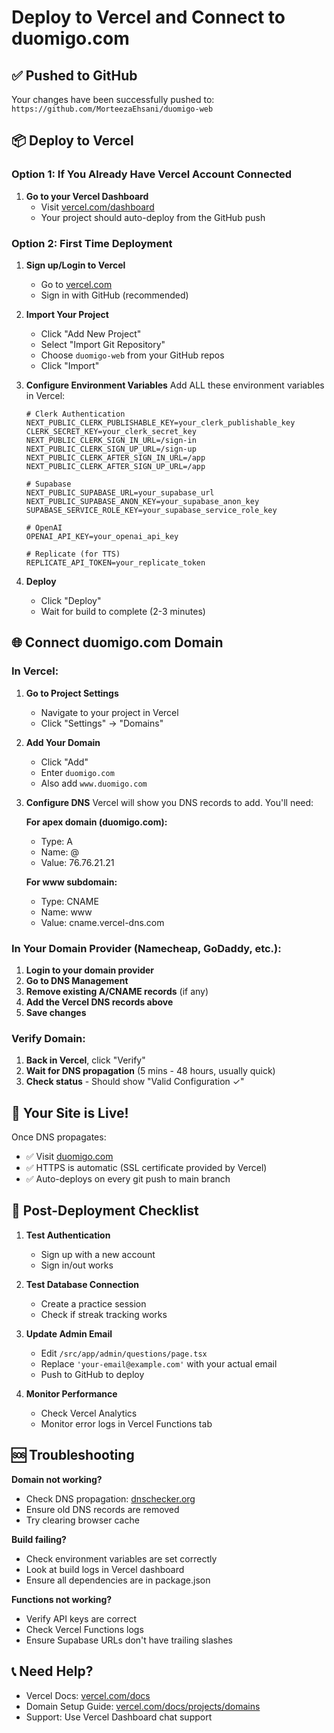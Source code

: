 # Deploy to Vercel and Connect to duomigo.com

## ✅ Pushed to GitHub
Your changes have been successfully pushed to: `https://github.com/MorteezaEhsani/duomigo-web`

## 📦 Deploy to Vercel

### Option 1: If You Already Have Vercel Account Connected

1. **Go to your Vercel Dashboard**
   - Visit [vercel.com/dashboard](https://vercel.com/dashboard)
   - Your project should auto-deploy from the GitHub push

### Option 2: First Time Deployment

1. **Sign up/Login to Vercel**
   - Go to [vercel.com](https://vercel.com)
   - Sign in with GitHub (recommended)

2. **Import Your Project**
   - Click "Add New Project"
   - Select "Import Git Repository"
   - Choose `duomigo-web` from your GitHub repos
   - Click "Import"

3. **Configure Environment Variables**
   Add ALL these environment variables in Vercel:
   ```
   # Clerk Authentication
   NEXT_PUBLIC_CLERK_PUBLISHABLE_KEY=your_clerk_publishable_key
   CLERK_SECRET_KEY=your_clerk_secret_key
   NEXT_PUBLIC_CLERK_SIGN_IN_URL=/sign-in
   NEXT_PUBLIC_CLERK_SIGN_UP_URL=/sign-up
   NEXT_PUBLIC_CLERK_AFTER_SIGN_IN_URL=/app
   NEXT_PUBLIC_CLERK_AFTER_SIGN_UP_URL=/app

   # Supabase
   NEXT_PUBLIC_SUPABASE_URL=your_supabase_url
   NEXT_PUBLIC_SUPABASE_ANON_KEY=your_supabase_anon_key
   SUPABASE_SERVICE_ROLE_KEY=your_supabase_service_role_key

   # OpenAI
   OPENAI_API_KEY=your_openai_api_key

   # Replicate (for TTS)
   REPLICATE_API_TOKEN=your_replicate_token
   ```

4. **Deploy**
   - Click "Deploy"
   - Wait for build to complete (2-3 minutes)

## 🌐 Connect duomigo.com Domain

### In Vercel:

1. **Go to Project Settings**
   - Navigate to your project in Vercel
   - Click "Settings" → "Domains"

2. **Add Your Domain**
   - Click "Add"
   - Enter `duomigo.com`
   - Also add `www.duomigo.com`

3. **Configure DNS**
   Vercel will show you DNS records to add. You'll need:

   **For apex domain (duomigo.com):**
   - Type: A
   - Name: @
   - Value: 76.76.21.21

   **For www subdomain:**
   - Type: CNAME
   - Name: www
   - Value: cname.vercel-dns.com

### In Your Domain Provider (Namecheap, GoDaddy, etc.):

1. **Login to your domain provider**
2. **Go to DNS Management**
3. **Remove existing A/CNAME records** (if any)
4. **Add the Vercel DNS records above**
5. **Save changes**

### Verify Domain:

1. **Back in Vercel**, click "Verify"
2. **Wait for DNS propagation** (5 mins - 48 hours, usually quick)
3. **Check status** - Should show "Valid Configuration ✓"

## 🚀 Your Site is Live!

Once DNS propagates:
- ✅ Visit [duomigo.com](https://duomigo.com)
- ✅ HTTPS is automatic (SSL certificate provided by Vercel)
- ✅ Auto-deploys on every git push to main branch

## 🔧 Post-Deployment Checklist

1. **Test Authentication**
   - Sign up with a new account
   - Sign in/out works

2. **Test Database Connection**
   - Create a practice session
   - Check if streak tracking works

3. **Update Admin Email**
   - Edit `/src/app/admin/questions/page.tsx`
   - Replace `'your-email@example.com'` with your actual email
   - Push to GitHub to deploy

4. **Monitor Performance**
   - Check Vercel Analytics
   - Monitor error logs in Vercel Functions tab

## 🆘 Troubleshooting

**Domain not working?**
- Check DNS propagation: [dnschecker.org](https://dnschecker.org)
- Ensure old DNS records are removed
- Try clearing browser cache

**Build failing?**
- Check environment variables are set correctly
- Look at build logs in Vercel dashboard
- Ensure all dependencies are in package.json

**Functions not working?**
- Verify API keys are correct
- Check Vercel Functions logs
- Ensure Supabase URLs don't have trailing slashes

## 📞 Need Help?

- Vercel Docs: [vercel.com/docs](https://vercel.com/docs)
- Domain Setup Guide: [vercel.com/docs/projects/domains](https://vercel.com/docs/projects/domains)
- Support: Use Vercel Dashboard chat support
